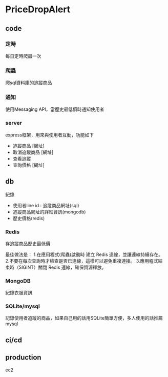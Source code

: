 # PriceDropAlert

## code
### 定時
每日定時爬蟲一次
### 爬蟲
爬sql資料庫的追蹤商品
### 通知
使用Messaging API，當歷史最低價時通知使用者

### server
express框架，用來與使用者互動，功能如下
- 追蹤商品 [網址] 
- 取消追蹤商品 [網址]
- 查看追蹤
- 查詢價格 [網址]

## db
紀錄
- 使用者line id : 追蹤商品網址(sql)
- 追蹤商品網址的詳細資訊(mongodb)
- 歷史價格(redis)

### Redis
存追蹤商品歷史最低價

最佳做法是：
1.在應用程式(爬蟲)啟動時 建立 Redis 連線，並讓連線持續存在。
2.不要在每次查詢時才檢查是否已連線，這樣可以避免重複連接。
3.應用程式結束時（SIGINT）關閉 Redis 連線，確保資源釋放。

### MongoDB
紀錄衣服資訊

### SQLite/mysql
記錄使用者追蹤的商品，如果自己用的話用SQLite簡單方便，多人使用的話推薦mysql

## ci/cd

## production
ec2

